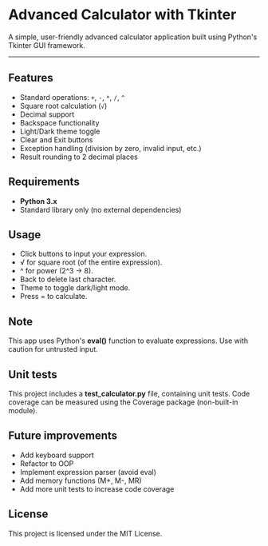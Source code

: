 # Advanced Calculator with Tkinter

A simple, user-friendly advanced calculator application built 
using Python's Tkinter GUI framework.

---

## Features
- Standard operations: `+`, `-`, `*`, `/`, `^`
- Square root calculation (`√`)
- Decimal support
- Backspace functionality
- Light/Dark theme toggle
- Clear and Exit buttons
- Exception handling (division by zero, invalid input, etc.)
- Result rounding to 2 decimal places

## Requirements
- **Python 3.x** 
- Standard library only (no external dependencies)

## Usage
- Click buttons to input your expression.
- √ for square root (of the entire expression).
- ^ for power (2^3 → 8).
- Back to delete last character.
- Theme to toggle dark/light mode.
- Press = to calculate.

## Note
This app uses Python's **eval()** function to evaluate expressions. 
Use with caution for untrusted input.

## **Unit tests**
This project includes a **test_calculator.py** file, containing unit tests.
Code coverage can be measured using the Coverage package (non-built-in module).

## Future improvements
- Add keyboard support
- Refactor to OOP
- Implement expression parser (avoid eval)
- Add memory functions (M+, M-, MR)
- Add more unit tests to increase code coverage

## License
This project is licensed under the MIT License.

